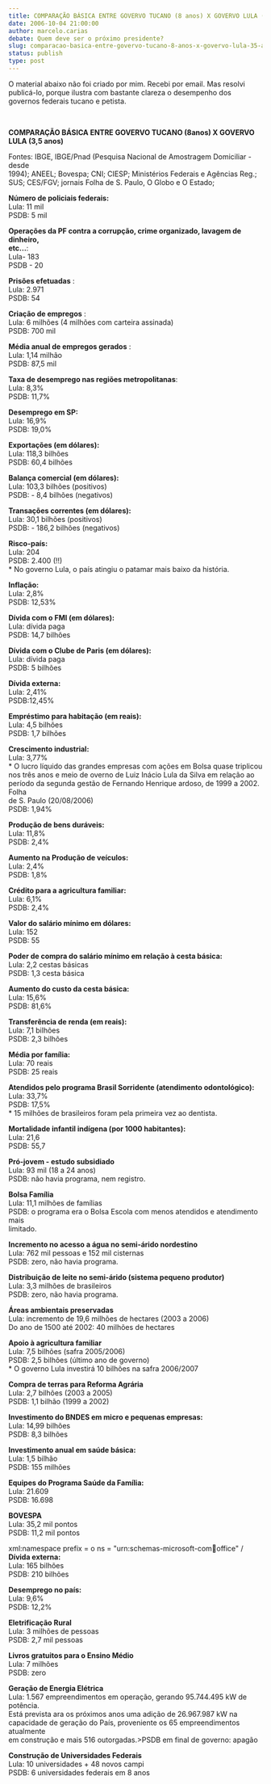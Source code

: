 ```yaml
---
title: COMPARAÇÃO BÁSICA ENTRE GOVERVO TUCANO (8 anos) X GOVERVO LULA (3,5 anos) 
date: 2006-10-04 21:00:00
author: marcelo.carias
debate: Quem deve ser o próximo presidente?
slug: comparacao-basica-entre-govervo-tucano-8-anos-x-govervo-lula-35-anos
status: publish 
type: post
---
```


O material abaixo não foi criado por mim. Recebi por email. Mas resolvi publicá-lo, porque ilustra com bastante clareza o desempenho dos governos federais tucano e petista.


 


**COMPARAÇÃO BÁSICA ENTRE GOVERVO TUCANO (8anos) X GOVERVO LULA (3,5 anos)**   
  
Fontes: IBGE, IBGE/Pnad (Pesquisa Nacional de Amostragem Domiciliar - desde  
1994); ANEEL; Bovespa; CNI; CIESP; Ministérios Federais e Agências Reg.;  
SUS; CES/FGV; jornais Folha de S. Paulo, O Globo e O Estado;   
  
**Número de policiais federais:**  
Lula: 11 mil  
PSDB: 5 mil  
  
**Operações da PF contra a corrupção, crime organizado, lavagem de dinheiro,**  
**etc...**:  
Lula- 183  
PSDB - 20  
  
**Prisões efetuadas** :  
Lula: 2.971  
PSDB: 54  
  
**Criação de empregos** :  
Lula: 6 milhões (4 milhões com carteira assinada)  
PSDB: 700 mil  
  
**Média anual de empregos gerados** :  
Lula: 1,14 milhão  
PSDB: 87,5 mil  
  
**Taxa de desemprego nas regiões metropolitanas**:  
Lula: 8,3%  
PSDB: 11,7%  
  
**Desemprego em SP:**  
Lula: 16,9%  
PSDB: 19,0%  
  
**Exportações (em dólares):**  
Lula: 118,3 bilhões  
PSDB: 60,4 bilhões  
  
**Balança comercial (em dólares):**  
Lula: 103,3 bilhões (positivos)  
PSDB: - 8,4 bilhões (negativos)  
  
**Transações correntes (em dólares):**   
Lula: 30,1 bilhões (positivos)  
PSDB: - 186,2 bilhões (negativos)  
  
**Risco-país:**  
Lula: 204  
PSDB: 2.400 (!!)  
\* No governo Lula, o país atingiu o patamar mais baixo da história.   
  
**Inflação:**  
Lula: 2,8%  
PSDB: 12,53%  
  
**Dívida com o FMI (em dólares):**  
Lula: dívida paga  
PSDB: 14,7 bilhões   
  
**Dívida com o Clube de Paris (em dólares):**  
Lula: dívida paga  
PSDB: 5 bilhões  
  
**Dívida externa:**  
Lula: 2,41%   
PSDB:12,45%  
  
**Empréstimo para habitação (em reais):**  
Lula: 4,5 bilhões  
PSDB: 1,7 bilhões  
  
**Crescimento industrial:**   
Lula: 3,77%  
\* O lucro líquido das grandes empresas com ações em Bolsa quase triplicou  
nos três anos e meio de overno de Luiz Inácio Lula da Silva em relação ao  
período da segunda gestão de Fernando Henrique ardoso, de 1999 a 2002.   
Folha  
de S. Paulo (20/08/2006)  
PSDB: 1,94%  
  
**Produção de bens duráveis:**  
Lula: 11,8%  
PSDB: 2,4%  
  
**Aumento na Produção de veículos:**   
Lula: 2,4%  
PSDB: 1,8%  
  
**Crédito para a agricultura familiar:**  
Lula: 6,1%  
PSDB: 2,4%  
  
**Valor do salário mínimo em dólares:**   
Lula: 152  
PSDB: 55  
  
**Poder de compra do salário mínimo em relação à cesta básica:**  
Lula: 2,2 cestas básicas  
PSDB: 1,3 cesta básica  
  
**Aumento do custo da cesta básica:**  
Lula: 15,6%  
PSDB: 81,6%  
  
**Transferência de renda (em reais):**  
Lula: 7,1 bilhões  
PSDB: 2,3 bilhões  
  
**Média por família:**  
Lula: 70 reais  
PSDB: 25 reais  
  
**Atendidos pelo programa Brasil Sorridente (atendimento odontológico):**  
Lula: 33,7%  
PSDB: 17,5%   
\* 15 milhões de brasileiros foram pela primeira vez ao dentista.  
  
**Mortalidade infantil indígena (por 1000 habitantes):**  
Lula: 21,6  
PSDB: 55,7  
  
**Pró-jovem - estudo subsidiado**  
Lula: 93 mil (18 a 24 anos)  
PSDB: não havia programa, nem registro.  
  
**Bolsa Família**  
Lula: 11,1 milhões de famílias  
PSDB: o programa era o Bolsa Escola com menos atendidos e atendimento mais  
limitado.  
  
**Incremento no acesso a água no semi-árido nordestino**  
Lula: 762 mil pessoas e 152 mil cisternas   
PSDB: zero, não havia programa.  
  
**Distribuição de leite no semi-árido (sistema pequeno produtor)**  
Lula: 3,3 milhões de brasileiros  
PSDB: zero, não havia programa.   
  
**Áreas ambientais preservadas**  
Lula: incremento de 19,6 milhões de hectares (2003 a 2006)  
Do ano de 1500 até 2002: 40 milhões de hectares  
  
**Apoio à agricultura familiar**  
Lula: 7,5 bilhões (safra 2005/2006)  
PSDB: 2,5 bilhões (último ano de governo)  
\* O governo Lula investirá 10 bilhões na safra 2006/2007  
  
**Compra de terras para Reforma Agrária**  
Lula: 2,7 bilhões (2003 a 2005)  
PSDB: 1,1 bilhão (1999 a 2002)  
  
**Investimento do BNDES em micro e pequenas empresas:**   
Lula: 14,99 bilhões  
PSDB: 8,3 bilhões  
  
**Investimento anual em saúde básica:**  
Lula: 1,5 bilhão  
PSDB: 155 milhões  
  
**Equipes do Programa Saúde da Família:**  
Lula: 21.609  
PSDB: 16.698  
  
  
**BOVESPA**  
Lula: 35,2 mil pontos  
PSDB: 11,2 mil pontos  
  


xml:namespace prefix = o ns = "urn:schemas-microsoft-com:office:office" /
**Dívida externa:**  
Lula: 165 bilhões  
PSDB: 210 bilhões  
  
**Desemprego no país:**  
Lula: 9,6%  
PSDB: 12,2%  
  
**Eletrificação Rural**   
Lula: 3 milhões de pessoas  
PSDB: 2,7 mil pessoas  
  
**Livros gratuitos para o Ensino Médio**  
Lula: 7 milhões  
PSDB: zero  
  
**Geração de Energia Elétrica**  
Lula: 1.567 empreendimentos em operação, gerando 95.744.495 kW de potência.  
Está prevista ara os próximos anos uma adição de 26.967.987 kW na  
capacidade de geração do País, proveniente os 65 empreendimentos atualmente   
em construção e mais 516 outorgadas.>PSDB em final de governo: apagão  
  
**Construção de Universidades Federais**  
Lula: 10 universidades + 48 novos campi  
PSDB: 6 universidades federais em 8 anos


 



